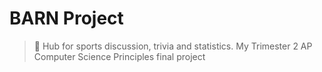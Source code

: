 # BARN Project
> 🏈 Hub for sports discussion, trivia and statistics.
> My Trimester 2 AP Computer Science Principles final project
